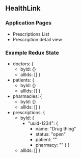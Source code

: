 ## HealthLink


### Application Pages
  - Prescriptions List
  - Prescription detail view

### Example Redux State
  - doctors: {
    - byId: {}
    - allIds: []
  }
  - patients: {
    - byId: {}
    - allIds: []
  }
  - pharmacies: {
    - byId: {}
    - allIds: []
  }
  - prescriptions: {
    - byId: {
      - "uuid-1234": {
        - name: "Drug thing"
        - status: "open" <!-- open, ordered, filled -->
        - patient: "<patientId>"
        - pharmacy: "<pharmacyId>"
      }
    }
    - allIds: []
  }

